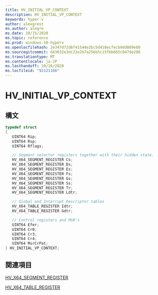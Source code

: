```yaml
---
title: HV_INITIAL_VP_CONTEXT
description: HV_INITIAL_VP_CONTEXT
keywords: hyper-v
author: alexgrest
ms.author: alegre
ms.date: 10/15/2020
ms.topic: reference
ms.prod: windows-10-hyperv
ms.openlocfilehash: 2e347d72d6f41544e2bc5d410ecfecb9dd809e80
ms.sourcegitcommit: d43632e3dc22e2b7a256b5c15fbb665c047de286
ms.translationtype: MT
ms.contentlocale: ja-JP
ms.lasthandoff: 10/16/2020
ms.locfileid: "92121166"
---
```

# <a name="hv_initial_vp_context"></a>HV_INITIAL_VP_CONTEXT

## <a name="syntax"></a>構文

 ```c
typedef struct
{
    UINT64 Rip;
    UINT64 Rsp;
    UINT64 Rflags;

    // Segment selector registers together with their hidden state.
    HV_X64_SEGMENT_REGISTER Cs;
    HV_X64_SEGMENT_REGISTER Ds;
    HV_X64_SEGMENT_REGISTER Es;
    HV_X64_SEGMENT_REGISTER Fs;
    HV_X64_SEGMENT_REGISTER Gs;
    HV_X64_SEGMENT_REGISTER Ss;
    HV_X64_SEGMENT_REGISTER Tr;
    HV_X64_SEGMENT_REGISTER Ldtr;

    // Global and Interrupt Descriptor tables
    HV_X64_TABLE_REGISTER Idtr;
    HV_X64_TABLE_REGISTER Gdtr;

    // Control registers and MSR's
    UINT64 Efer;
    UINT64 Cr0;
    UINT64 Cr3;
    UINT64 Cr4;
    UINT64 MsrCrPat;
} HV_INITIAL_VP_CONTEXT;
 ```

## <a name="see-also"></a>関連項目

[HV_X64_SEGMENT_REGISTER](HV_X64_SEGMENT_REGISTER.md)

[HV_X64_TABLE_REGISTER](HV_X64_TABLE_REGISTER.md)
